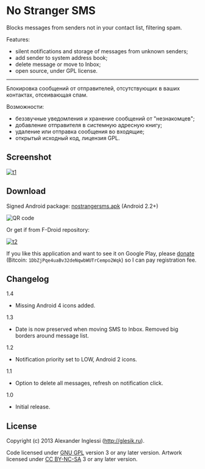 # No Stranger SMS

Blocks messages from senders not in your contact list, filtering spam.

Features:

* silent notifications and storage of messages from unknown senders;
* add sender to system address book;
* delete message or move to Inbox;
* open source, under GPL license.

---
Блокировка сообщений от отправителей, отсутствующих в ваших контактах, отсеивающая спам.

Возможности:

* беззвучные уведомления и хранение сообщений от "незнакомцев";
* добавление отправителя в системную адресную книгу;
* удаление или отправка сообщения во входящие;
* открытый исходный код, лицензия GPL.

## Screenshot

[![t1]][1]

[t1]: http://glesik.ru/wp-content/uploads/2013/08/nostrangersms_02-180x300.png
[1]: http://glesik.ru/wp-content/uploads/2013/08/nostrangersms_02.png

## Download

Signed Android package: [nostrangersms.apk](http://glesik.ru/playground/android/nostrangersms.apk) (Android 2.2+)

![QR code](http://glesik.ru/playground/android/nostrangersms_qr.png "QR code")

Or get if from F-Droid repository:

[![t2]][2]

[t2]: http://glesik.ru/wp-content/uploads/2013/08/get_it_on_f-droid_45.png
[2]: https://f-droid.org/repository/browse/?fdid=ru.glesik.nostrangersms

If you like this application and want to see it on Google Play, please [donate](https://www.paypal.com/cgi-bin/webscr?cmd=_s-xclick&hosted_button_id=JHX494AFDUU24) (Bitcoin: `1DbZjPqe4uaBv32deNqwbWUTrCempo2Wqk`) so I can pay registration fee.

## Changelog

1.4

 * Missing Android 4 icons added.

1.3

 * Date is now preserved when moving SMS to Inbox. Removed big borders around message list.

1.2

 * Notification priority set to LOW, Android 2 icons.

1.1

 * Option to delete all messages, refresh on notification click.

1.0

 * Initial release.

## License

Copyright (c) 2013 Alexander Inglessi (http://glesik.ru).

Code licensed under [GNU GPL](http://www.gnu.org/licenses/gpl.html) version 3 or any later version. Artwork licensed under [CC BY-NC-SA](http://creativecommons.org/licenses/by-nc-sa/3.0/) 3 or any later version.
